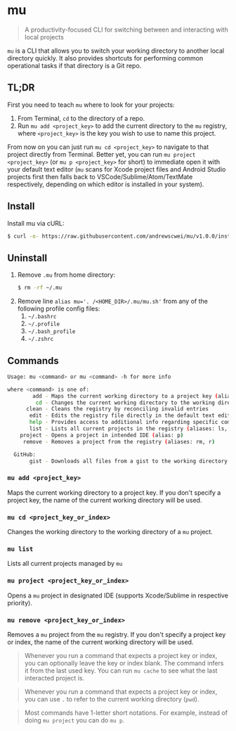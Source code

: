 # mu

> A productivity-focused CLI for switching between and interacting with local projects

`mu` is a CLI that allows you to switch your working directory to another local directory quickly. It also provides shortcuts for performing common operational tasks if that directory is a Git repo.

## TL;DR

First you need to teach `mu` where to look for your projects:

1. From Terminal, `cd` to the directory of a repo.
2. Run `mu add <project_key>` to add the current directory to the `mu` registry, where `<project_key>` is the key you wish to use to name this project.

From now on you can just run `mu cd <project_key>` to navigate to that project directly from Terminal. Better yet, you can run `mu project <project_key>` (or `mu p <project_key>` for short) to immediate open it with your default text editor (`mu` scans for Xcode project files and Android Studio projects first then falls back to VSCode/Sublime/Atom/TextMate respectively, depending on which editor is installed in your system).

## Install

Install mu via cURL:

```sh
$ curl -o- https://raw.githubusercontent.com/andrewscwei/mu/v1.0.0/install.sh | bash
```

## Uninstall

1. Remove `.mu` from home directory:
   ```sh
   $ rm -rf ~/.mu
   ```
2. Remove line `alias mu='. /<HOME_DIR>/.mu/mu.sh'` from any of the following profile config files:
   1. `~/.bashrc`
   2. `~/.profile`
   3. `~/.bash_profile`
   4. `~/.zshrc`

## Commands

```sh
Usage: mu <command> or mu <command> -h for more info

where <command> is one of:
        add - Maps the current working directory to a project key (alias: a)
         cd - Changes the current working directory to the working directory of a project
      clean - Cleans the registry by reconciling invalid entries
       edit - Edits the registry file directly in the default text editor (USE WITH CAUTION)
       help - Provides access to additional info regarding specific commands (alias: h)
       list - Lists all current projects in the registry (aliases: ls, l)
    project - Opens a project in intended IDE (alias: p)
     remove - Removes a project from the registry (aliases: rm, r)

  GitHub:
       gist - Downloads all files from a gist to the working directory
```

### `mu add <project_key>`
Maps the current working directory to a project key. If you don't specify a project key, the name of the current working directory will be used.

### `mu cd <project_key_or_index>`
Changes the working directory to the working directory of a `mu` project.

### `mu list`
Lists all current projects managed by `mu`

### `mu project <project_key_or_index>`
Opens a `mu` project in designated IDE (supports Xcode/Sublime in respective priority).

### `mu remove <project_key_or_index>`
Removes a `mu` project from the `mu` registry. If you don't specify a project key or index, the name of the current working directory will be used.

> Whenever you run a command that expects a project key or index, you can optionally leave the key or index blank. The command infers it from the last used key. You can run `mu cache` to see what the last interacted project is.

> Whenever you run a command that expects a project key or index, you can use `.` to refer to the current working directory (`pwd`).

> Most commands have 1-letter short notations. For example, instead of doing `mu project` you can do `mu p`.
